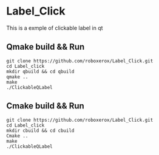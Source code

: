 # Label_Click
This is a exmple of clickable label in qt


## Qmake build && Run
    
    git clone https://github.com/roboxerox/Label_Click.git
    cd Label_click
    mkdir qbuild && cd qbuild
    qmake ..
    make 
    ./ClickableQLabel


## Cmake build && Run
    
    git clone https://github.com/roboxerox/Label_Click.git
    cd Label_click
    mkdir cbuild && cd cbuild
    Cmake ..
    make 
    ./ClickableQLabel

